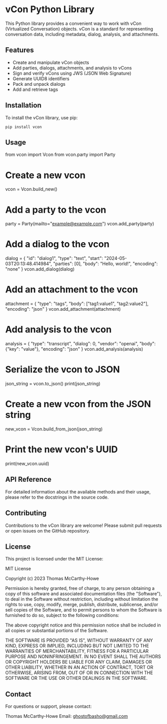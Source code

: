 # vCon Python Library

This Python library provides a convenient way to work with vCon (Virtualized Conversation) objects. vCon is a standard for representing conversation data, including metadata, dialog, analysis, and attachments.

## Features

- Create and manipulate vCon objects
- Add parties, dialogs, attachments, and analysis to vCons
- Sign and verify vCons using JWS (JSON Web Signature)
- Generate UUID8 identifiers
- Pack and unpack dialogs
- Add and retrieve tags

## Installation

To install the vCon library, use pip:

```
pip install vcon
```

## Usage
from vcon import Vcon
from vcon.party import Party

# Create a new vcon
vcon = Vcon.build_new()

# Add a party to the vcon
party = Party(mailto="example@example.com")
vcon.add_party(party)

# Add a dialog to the vcon
dialog = {
    "id": "dialog1",
    "type": "text",
    "start": "2024-05-03T20:13:48.414984",
    "parties": [0],
    "body": "Hello, world!",
    "encoding": "none"
}
vcon.add_dialog(dialog)

# Add an attachment to the vcon
attachment = {
    "type": "tags",
    "body": ["tag1:value1", "tag2:value2"],
    "encoding": "json"
}
vcon.add_attachment(attachment)

# Add analysis to the vcon
analysis = {
    "type": "transcript",
    "dialog": 0,
    "vendor": "openai",
    "body": {"key": "value"},
    "encoding": "json"
}
vcon.add_analysis(analysis)

# Serialize the vcon to JSON
json_string = vcon.to_json()
print(json_string)

# Create a new vcon from the JSON string
new_vcon = Vcon.build_from_json(json_string)

# Print the new vcon's UUID
print(new_vcon.uuid)


## API Reference

For detailed information about the available methods and their usage, please refer to the docstrings in the source code.

## Contributing

Contributions to the vCon library are welcome! Please submit pull requests or open issues on the GitHub repository.

## License

This project is licensed under the MIT License:

MIT License

Copyright (c) 2023 Thomas McCarthy-Howe

Permission is hereby granted, free of charge, to any person obtaining a copy
of this software and associated documentation files (the "Software"), to deal
in the Software without restriction, including without limitation the rights
to use, copy, modify, merge, publish, distribute, sublicense, and/or sell
copies of the Software, and to permit persons to whom the Software is
furnished to do so, subject to the following conditions:

The above copyright notice and this permission notice shall be included in all
copies or substantial portions of the Software.

THE SOFTWARE IS PROVIDED "AS IS", WITHOUT WARRANTY OF ANY KIND, EXPRESS OR
IMPLIED, INCLUDING BUT NOT LIMITED TO THE WARRANTIES OF MERCHANTABILITY,
FITNESS FOR A PARTICULAR PURPOSE AND NONINFRINGEMENT. IN NO EVENT SHALL THE
AUTHORS OR COPYRIGHT HOLDERS BE LIABLE FOR ANY CLAIM, DAMAGES OR OTHER
LIABILITY, WHETHER IN AN ACTION OF CONTRACT, TORT OR OTHERWISE, ARISING FROM,
OUT OF OR IN CONNECTION WITH THE SOFTWARE OR THE USE OR OTHER DEALINGS IN THE
SOFTWARE.

## Contact

For questions or support, please contact:

Thomas McCarthy-Howe
Email: ghostofbasho@gmail.com